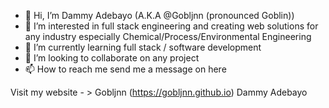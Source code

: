 
- 👋 Hi, I’m Dammy Adebayo (A.K.A @Gobljnn (pronounced Goblin))
- 👀 I’m interested in full stack engineering and creating web solutions for any industry especially Chemical/Process/Environmental Engineering
- 🌱 I’m currently learning full stack / software development
- 💞️ I’m looking to collaborate on any project
- 📫 How to reach me send me a message on here

Visit my website - > Gobljnn (https://gobljnn.github.io)
Dammy Adebayo

<!---
Gobljnn/Gobljnn is a ✨ special ✨ repository because its `README.md` (this file) appears on your GitHub profile.
You can click the Preview link to take a look at your changes.
--->
